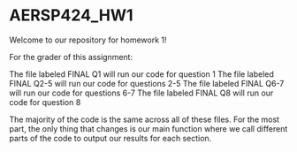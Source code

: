 # AERSP424_HW1

Welcome to our repository for homework 1!

For the grader of this assignment:

The file labeled FINAL Q1 will run our code for question 1
The file labeled FINAL Q2-5 will run our code for questions 2-5
The file labeled FINAL Q6-7 will run our code for questions 6-7
The file labeled FINAL Q8 will run our code for question 8

The majority of the code is the same across all of these files.  For the most part, the only thing that changes is our main function where we call different parts of the code to output our results for each section.

